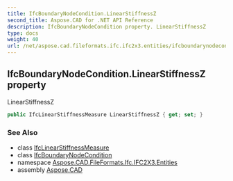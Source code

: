 ```yaml
---
title: IfcBoundaryNodeCondition.LinearStiffnessZ
second_title: Aspose.CAD for .NET API Reference
description: IfcBoundaryNodeCondition property. LinearStiffnessZ
type: docs
weight: 40
url: /net/aspose.cad.fileformats.ifc.ifc2x3.entities/ifcboundarynodecondition/linearstiffnessz/
---
```

## IfcBoundaryNodeCondition.LinearStiffnessZ property

LinearStiffnessZ

```csharp
public IfcLinearStiffnessMeasure LinearStiffnessZ { get; set; }
```

### See Also

* class [IfcLinearStiffnessMeasure](../../../aspose.cad.fileformats.ifc.ifc2x3.types/ifclinearstiffnessmeasure/)
* class [IfcBoundaryNodeCondition](../)
* namespace [Aspose.CAD.FileFormats.Ifc.IFC2X3.Entities](../../ifcboundarynodecondition/)
* assembly [Aspose.CAD](../../../)



